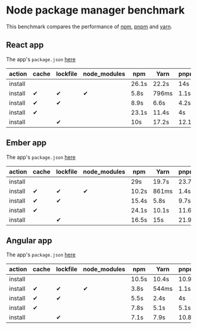 # Node package manager benchmark

This benchmark compares the performance of [npm](https://github.com/npm/npm), [pnpm](https://github.com/pnpm/pnpm) and [yarn](https://github.com/yarnpkg/yarn).

## React app

The app's `package.json` [here](./fixtures/react-app/package.json)

| action  | cache | lockfile | node_modules| npm | Yarn | pnpm |
| ---     | ---   | ---      | ---         | --- | --- | --- |
| install |       |          |             | 26.1s | 22.2s | 14s |
| install | ✔    | ✔        | ✔           | 5.8s | 796ms | 1.1s |
| install | ✔    | ✔        |             | 8.9s | 6.6s | 4.2s |
| install | ✔    |          |             | 23.1s | 11.4s | 4s |
| install |      | ✔        |             | 10s | 17.2s | 12.1s |

## Ember app

The app's `package.json` [here](./fixtures/ember-quickstart/package.json)

| action  | cache | lockfile | node_modules| npm | Yarn | pnpm |
| ---     | ---   | ---      | ---         | --- | --- | --- |
| install |       |          |             | 29s | 19.7s | 23.7s |
| install | ✔    | ✔        | ✔           | 10.2s | 861ms | 1.4s |
| install | ✔    | ✔        |             | 15.4s | 5.8s | 9.7s |
| install | ✔    |          |             | 24.1s | 10.1s | 11.6s |
| install |      | ✔        |             | 16.5s | 15s | 21.9s |

## Angular app

The app's `package.json` [here](./fixtures/angular-quickstart/package.json)

| action  | cache | lockfile | node_modules| npm | Yarn | pnpm |
| ---     | ---   | ---      | ---         | --- | --- | --- |
| install |       |          |             | 10.5s | 10.4s | 10.9s |
| install | ✔    | ✔        | ✔           | 3.8s | 544ms | 1.1s |
| install | ✔    | ✔        |             | 5.5s | 2.4s | 4s |
| install | ✔    |          |             | 7.8s | 5.1s | 5.1s |
| install |      | ✔        |             | 7.1s | 7.9s | 10.8s |